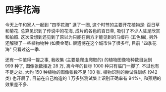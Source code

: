 # 四季花海

今天上午和家人一起到 "四季花海" 逛了一圈, 这个时节的主要开花植物是: 百日草和菊花. 总算见识到了传说中的花海, 成片的各色的百日草, 吸引了不少人驻足欣赏和拍照. 这次没想到还见到了原以为只能在南方才能见到的马缨丹 (五色梅), 另外还解锁了一些植物物种 (如黄金菊). 很遗憾在这个城市住了很多年, 目前 "四季花海" 只看过这一季.

还有一件值得一提之事, 我收集 (主要是爬虫爬取的) 的植物图像物种数目达到 999 种了, 图像张数接近 28 万, 离今年的目标 1000 种只有临门一脚了. 不过也有不足之处, 大约 150 种植物的图像张数不足 100 张. 植物识别的尝试性训练 (942 类) 也开展了, 目前在自己构造的 1 万多张测试集上识别正确率有 94%+, 和预期的效果差不多.
